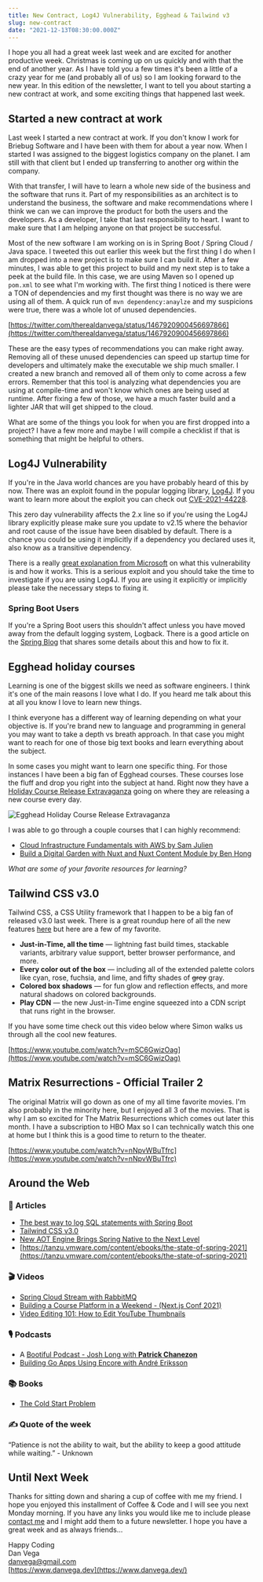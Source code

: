 ```yaml
---
title: New Contract, Log4J Vulnerability, Egghead & Tailwind v3
slug: new-contract
date: "2021-12-13T08:30:00.000Z"
---
```


I hope you all had a great week last week and are excited for another productive week. Christmas is coming up on us quickly and with that the end of another year. As I have told you a few times it's been a little of a crazy year for me (and probably all of us) so I am looking forward to the new year. In this edition of the newsletter, I want to tell you about starting a new contract at work, and some exciting things that happened last week.

## Started a new contract at work

Last week I started a new contract at work. If you don't know I work for Briebug Software and I have been with them for about a year now. When I started I was assigned to the biggest logistics company on the planet. I am still with that client but I ended up transferring to another org within the company.

With that transfer, I will have to learn a whole new side of the business and the software that runs it. Part of my responsibilities as an architect is to understand the business, the software and make recommendations where I think we can we can improve the product for both the users and the developers. As a developer, I take that last responsibility to heart. I want to make sure that I am helping anyone on that project be successful.

Most of the new software I am working on is in Spring Boot / Spring Cloud / Java space. I tweeted this out earlier this week but the first thing I do when I am dropped into a new project is to make sure I can build it. After a few minutes, I was able to get this project to build and my next step is to take a peek at the build file. In this case, we are using Maven so I opened up `pom.xml` to see what I'm working with. The first thing I noticed is there were a TON of dependencies and my first thought was there is no way we are using all of them. A quick run of `mvn dependency:anaylze` and my suspicions were true, there was a whole lot of unused dependencies.

[https://twitter.com/therealdanvega/status/1467920900456697866](https://twitter.com/therealdanvega/status/1467920900456697866)

These are the easy types of recommendations you can make right away. Removing all of these unused dependencies can speed up startup time for developers and ultimately make the executable we ship much smaller. I created a new branch and removed all of them only to come across a few errors. Remember that this tool is analyzing what dependencies you are using at compile-time and won't know which ones are being used at runtime. After fixing a few of those, we have a much faster build and a lighter JAR that will get shipped to the cloud.

What are some of the things you look for when you are first dropped into a project? I have a few more and maybe I will compile a checklist if that is something that might be helpful to others.

## Log4J Vulnerability

If you're in the Java world chances are you have probably heard of this by now. There was an exploit found in the popular logging library, [Log4J](https://logging.apache.org/log4j/2.x/). If you want to learn more about the exploit you can check out [CVE-2021-44228](http://cve.mitre.org/cgi-bin/cvename.cgi?name=2021-44228).

This zero day vulnerability affects the 2.x line so if you're using the Log4J library explicitly please make sure you update to v2.15 where the behavior and root cause of the issue have been disabled by default. There is a chance you could be using it implicitly if a dependency you declared uses it, also know as a transitive dependency.

There is a really [great explanation from Microsoft](https://msrc-blog.microsoft.com/2021/12/11/microsofts-response-to-cve-2021-44228-apache-log4j2/?s=09) on what this vulnerability is and how it works. This is a serious exploit and you should take the time to investigate if you are using Log4J. If you are using it explicitly or implicitly please take the necessary steps to fixing it.

### Spring Boot Users

If you're a Spring Boot users this shouldn't affect unless you have moved away from the default logging system, Logback. There is a good article on the [Spring Blog](https://spring.io/blog/2021/12/10/log4j2-vulnerability-and-spring-boot) that shares some details about this and how to fix it.

## Egghead holiday courses

Learning is one of the biggest skills we need as software engineers. I think it's one of the main reasons I love what I do. If you heard me talk about this at all you know I love to learn new things.

I think everyone has a different way of learning depending on what your objective is. If you're brand new to language and programming in general you may want to take a depth vs breath approach. In that case you might want to reach for one of those big text books and learn everything about the subject.

In some cases you might want to learn one specific thing. For those instances I have been a big fan of Egghead courses. These courses lose the fluff and drop you right into the subject at hand.  Right now they have a [Holiday Course Release Extravaganza](https://egghead.io/learn) going on where they are releasing a new course every day.

![Egghead Holiday Course Release Extravaganza](./egghead.png)

I was able to go through a couple courses that I can highly recommend:

- [Cloud Infrastructure Fundamentals with AWS by Sam Julien](https://egghead.io/courses/cloud-infrastructure-fundamentals-with-aws-ee4bb845)
- [Build a Digital Garden with Nuxt and Nuxt Content Module by Ben Hong](https://egghead.io/courses/build-a-digital-garden-with-nuxt-and-nuxt-content-module-9b67f0de)

*What are some of your favorite resources for learning?*

## Tailwind CSS v3.0

Tailwind CSS, a CSS Utility framework that I happen to be a big fan of released v3.0 last week. There is a great roundup here of all the new features [here](https://tailwindcss.com/blog/tailwindcss-v3) but here are a few of my favorite.

- **Just-in-Time, all the time** — lightning fast build times, stackable variants, arbitrary value support, better browser performance, and more.
- **Every color out of the box** — including all of the extended palette colors like cyan, rose, fuchsia, and lime, and fifty shades of ~~grey~~ gray.
- **Colored box shadows** — for fun glow and reflection effects, and more natural shadows on colored backgrounds.
- **Play CDN** — the new Just-in-Time engine squeezed into a CDN script that runs right in the browser.

If you have some time check out this video below where Simon walks us through all the cool new features.

[https://www.youtube.com/watch?v=mSC6GwizOag](https://www.youtube.com/watch?v=mSC6GwizOag)

## Matrix Resurrections - Official Trailer 2

The original Matrix will go down as one of my all time favorite movies. I'm also probably in the minority here, but I enjoyed all 3 of the movies. That is why I am so excited for The Matrix Resurrections which comes out later this month. I have a subscription to HBO Max so I can technically watch this one at home but I think this is a good time to return to the theater.

[https://www.youtube.com/watch?v=nNpvWBuTfrc](https://www.youtube.com/watch?v=nNpvWBuTfrc)

## Around the Web

### 📝 Articles

- [The best way to log SQL statements with Spring Boot](https://vladmihalcea.com/log-sql-spring-boot/)
- [Tailwind CSS v3.0](https://tailwindcss.com/blog/tailwindcss-v3)
- [New AOT Engine Brings Spring Native to the Next Level](https://spring.io/blog/2021/12/09/new-aot-engine-brings-spring-native-to-the-next-level)
- [https://tanzu.vmware.com/content/ebooks/the-state-of-spring-2021](https://tanzu.vmware.com/content/ebooks/the-state-of-spring-2021)

### 🎬 Videos

- [Spring Cloud Stream with RabbitMQ](https://www.youtube.com/watch?v=Y1bwOL08mqs)
- [Building a Course Platform in a Weekend - (Next.js Conf 2021)](https://www.youtube.com/watch?v=qEBEo76gKK0)
- [Video Editing 101: How to Edit YouTube Thumbnails](https://www.youtube.com/watch?v=W9KdGcL80jQ)

### 🎙 Podcasts

- A [Bootiful Podcast - Josh Long with **Patrick Chanezon**](https://bootifulpodcast.fm/#/episodes/5878ef4e-c575-463b-a27e-67548fbad6d0)
- [Building Go Apps Using Encore with André Eriksson](https://softwareengineeringdaily.com/2021/12/06/building-go-apps-using-encore/)

### 📚 Books

- [The Cold Start Problem](https://www.coldstart.com/?twclid=11468056396621139976)

### ✍️ Quote of the week

“Patience is not the ability to wait, but the ability to keep a good attitude while waiting.” - Unknown

## Until Next Week

Thanks for sitting down and sharing a cup of coffee with me my friend. I hope you enjoyed this installment of Coffee & Code and I will see you next Monday morning. If you have any links you would like me to include please [contact me](http://twitter.com/therealdanvega) and I might add them to a future newsletter. I hope you have a great week and as always friends...

Happy Coding<br/>
Dan Vega<br/>
danvega@gmail.com<br/>
[https://www.danvega.dev](https://www.danvega.dev/)
